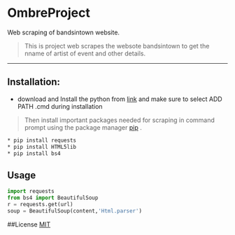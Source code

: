 # OmbreProject
 Web scraping of bandsintown website.

>This is project web scrapes the websote bandsintown to get the nname of artist of event and other details.
---
## Installation:
* download and Install the python from [link](python.org) and make sure to select ADD PATH .cmd during installation
>Then install important packages needed for scraping in command prompt using the package manager [pip](https://pip.pypa.io/en/stable/) .
```bash
* pip install requests
* pip install HTML5lib
* pip install bs4
```
## Usage
```python
import requests
from bs4 import BeautifulSoup
r = requests.get(url)
soup = BeautifulSoup(content,'Html.parser')
```
##License
[MIT](https://choosealicense.com/licenses/mit/)
